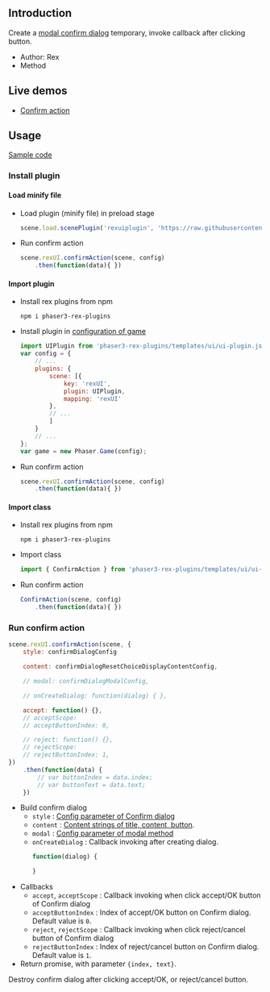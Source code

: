 ## Introduction

Create a [modal confirm dialog](ui-confirmdialog.md) temporary, invoke callback after clicking button.

- Author: Rex
- Method

## Live demos

- [Confirm action](https://codepen.io/rexrainbow/pen/bGZoYgG)

## Usage

[Sample code](https://github.com/rexrainbow/phaser3-rex-notes/tree/master/examples/ui-confirmaction)

### Install plugin

#### Load minify file

- Load plugin (minify file) in preload stage
    ```javascript
    scene.load.scenePlugin('rexuiplugin', 'https://raw.githubusercontent.com/rexrainbow/phaser3-rex-notes/master/dist/rexuiplugin.min.js', 'rexUI', 'rexUI');
    ```
- Run confirm action
    ```javascript
    scene.rexUI.confirmAction(scene, config)
        .then(function(data){ })
    ```

#### Import plugin

- Install rex plugins from npm
    ```
    npm i phaser3-rex-plugins
    ```
- Install plugin in [configuration of game](game.md#configuration)
    ```javascript
    import UIPlugin from 'phaser3-rex-plugins/templates/ui/ui-plugin.js';
    var config = {
        // ...
        plugins: {
            scene: [{
                key: 'rexUI',
                plugin: UIPlugin,
                mapping: 'rexUI'
            },
            // ...
            ]
        }
        // ...
    };
    var game = new Phaser.Game(config);
    ```
- Run confirm action
    ```javascript
    scene.rexUI.confirmAction(scene, config)
        .then(function(data){ })
    ```
#### Import class

- Install rex plugins from npm
    ```
    npm i phaser3-rex-plugins
    ```
- Import class
    ```javascript
    import { ConfirmAction } from 'phaser3-rex-plugins/templates/ui/ui-components.js';
    ```
- Run confirm action
    ```javascript
    ConfirmAction(scene, config)
        .then(function(data){ })
    ```

### Run confirm action

```javascript
scene.rexUI.confirmAction(scene, {    
    style: confirmDialogConfig

    content: confirmDialogResetChoiceDisplayContentConfig,

    // modal: confirmDialogModalConfig,

    // onCreateDialog: function(dialog) { },

    accept: function() {},
    // acceptScope: 
    // acceptButtonIndex: 0,

    // reject: function() {},
    // rejectScope: 
    // rejectButtonIndex: 1,
})
    .then(function(data) {
        // var buttonIndex = data.index;
        // var buttonText = data.text;
    })
```

- Build confirm dialog
    - `style` : [Config parameter of Confirm dialog](ui-confirmdialog.md#add-dialog-object)
    - `content` : [Content strings of title, content, button](ui-confirmdialog.md#reset-display-content).
    - `modal` : [Config parameter of modal method](ui-confirmdialog.md#modal)
    - `onCreateDialog` : Callback invoking after creating dialog.
        ```javascript
        function(dialog) {

        }
        ```
- Callbacks
    - `accept`, `acceptScope` : Callback invoking when click accept/OK button of Confirm dialog
    - `acceptButtonIndex` : Index of accept/OK button on Confirm dialog. Default value is `0`.
    - `reject`, `rejectScope` : Callback invoking when click reject/cancel button of Confirm dialog
    - `rejectButtonIndex` : Index of reject/cancel button on Confirm dialog. Default value is `1`.
- Return promise, with parameter `{index, text}`.


Destroy confirm dialog after clicking accept/OK, or reject/cancel button.
